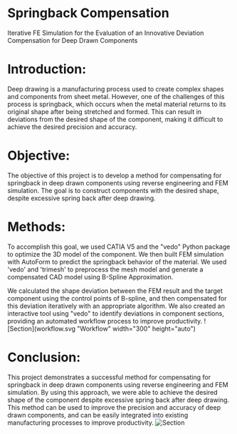 # Springback Compensation
Iterative FE Simulation for the Evaluation of an Innovative Deviation Compensation for Deep Drawn Components 

# Introduction:
Deep drawing is a manufacturing process used to create complex shapes and components from sheet metal. However, one of the challenges of this process is springback, which occurs when the metal material returns to its original shape after being stretched and formed. This can result in deviations from the desired shape of the component, making it difficult to achieve the desired precision and accuracy.

# Objective:
The objective of this project is to develop a method for compensating for springback in deep drawn components using reverse engineering and FEM simulation. The goal is to construct components with the desired shape, despite excessive spring back after deep drawing.

# Methods:
To accomplish this goal, we used CATIA V5 and the "vedo" Python package to optimize the 3D model of the component. We then built FEM simulation with AutoForm to predict the springback behavior of the material. We used 'vedo' and 'trimesh' to preprocess the mesh model and generate a compensated CAD model using B-Spline Approximation.

We calculated the shape deviation between the FEM result and the target component using the control points of B-spline, and then compensated for this deviation iteratively with an appropriate algorithm. We also created an interactive tool using "vedo" to identify deviations in component sections, providing an automated workflow process to improve productivity.
![Section](workflow.svg "Workflow" width="300" height="auto")

# Conclusion:
This project demonstrates a successful method for compensating for springback in deep drawn components using reverse engineering and FEM simulation. By using this approach, we were able to achieve the desired shape of the component despite excessive spring back after deep drawing. This method can be used to improve the precision and accuracy of deep drawn components, and can be easily integrated into existing manufacturing processes to improve productivity.
![Section](section.png "Tool")
